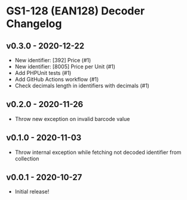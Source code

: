 # GS1-128 (EAN128) Decoder Changelog

## v0.3.0 - 2020-12-22

* New identifier: [392] Price (#1)
* New identifier: [8005] Price per Unit (#1)
* Add PHPUnit tests (#1)
* Add GitHub Actions workflow (#1)
* Check decimals length in identifiers with decimals (#1)

## v0.2.0 - 2020-11-26

* Throw new exception on invalid barcode value

## v0.1.0 - 2020-11-03

* Throw internal exception while fetching not decoded identifier from collection

## v0.0.1 - 2020-10-27

* Initial release!
